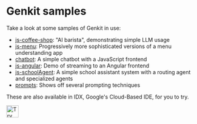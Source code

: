 # Genkit samples

Take a look at some samples of Genkit in use:

- [js-coffee-shop](js-coffee-shop/): "AI barista", demonstrating simple
  LLM usage
- [js-menu](js-menu/): Progressively more sophisticated versions of a
  menu understanding app
- [chatbot](chatbot/): A simple chatbot with a JavaScript frontend
- [js-angular](js-angular/): Demo of streaming to an Angular frontend
- [js-schoolAgent](js-schoolAgent/): A simple school assistant system with a routing agent and specialized agents
- [prompts](prompts/): Shows off several prompting techniques

These are also available in IDX, Google's Cloud-Based IDE, for you to try.

<a href="https://idx.google.com/new?template=https%3A%2F%2Fgithub.com%2Ffirebase%2Fgenkit%2Ftree%2Fmain%2Fsamples">
  <img
    height="32"
    alt="Try in IDX"
    src="https://cdn.idx.dev/btn/try_light_32.svg">
</a>
